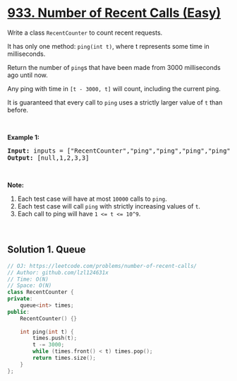 # [933. Number of Recent Calls (Easy)](https://leetcode.com/problems/number-of-recent-calls/)

<p>Write a class <code>RecentCounter</code> to count recent requests.</p>

<p>It has only one method:&nbsp;<code>ping(int t)</code>, where t represents some time in milliseconds.</p>

<p>Return the number of <code>ping</code>s that have been made from 3000 milliseconds ago until now.</p>

<p>Any ping with time in <code>[t - 3000, t]</code> will count, including the current ping.</p>

<p>It is guaranteed that every call to <code>ping</code> uses a strictly larger value of&nbsp;<code>t</code> than before.</p>

<p>&nbsp;</p>

<p><strong>Example 1:</strong></p>

<pre><strong>Input: </strong>inputs = <span id="example-input-1-1">["RecentCounter","ping","ping","ping","ping"]</span>, inputs = <span id="example-input-1-2">[[],[1],[100],[3001],[3002]]</span>
<strong>Output: </strong><span id="example-output-1">[null,1,2,3,3]</span></pre>

<p>&nbsp;</p>

<p><strong>Note:</strong></p>

<ol>
	<li>Each test case will have at most <code>10000</code> calls to <code>ping</code>.</li>
	<li>Each test case will call&nbsp;<code>ping</code> with strictly increasing values of <code>t</code>.</li>
	<li>Each call to ping will have <code>1 &lt;= t &lt;= 10^9</code>.</li>
</ol>

<div>
<p>&nbsp;</p>
</div>

## Solution 1. Queue

```cpp
// OJ: https://leetcode.com/problems/number-of-recent-calls/
// Author: github.com/lzl124631x
// Time: O(N)
// Space: O(N)
class RecentCounter {
private:
    queue<int> times;
public:
    RecentCounter() {}
    
    int ping(int t) {
        times.push(t);
        t -= 3000;
        while (times.front() < t) times.pop();
        return times.size();
    }
};
```